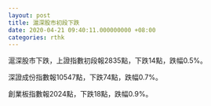 ```yaml
---
layout: post
title: 滬深股市初段下跌
date: 2020-04-21 09:40:11.000000000 +08:00
categories: rthk
---
```


滬深股市下跌，上證指數初段報2835點，下跌14點，跌幅0.5%。

深證成份指數報10547點，下跌74點，跌幅0.7%。

創業板指數報2024點，下跌18點，跌幅0.9%。
